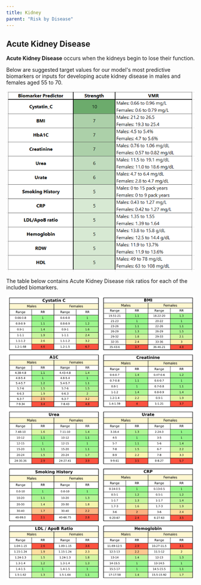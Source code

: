 ```yaml
---
title: Kidney
parent: "Risk by Disease"
---
```



## Acute Kidney Disease


**Acute Kidney Disease** occurs when the kidneys begin to lose their function.


Below are suggested target values for our model's most predictive biomarkers or inputs for developing acute kidney disease in males and females aged 55 to 70.


![Kidneyvmr](/assets/images/table_renal.png)


The table below contains Acute Kidney Disease risk ratios for each of the included biomarkers.


![Kidneyrr](/assets/images/rr_renal.png)



